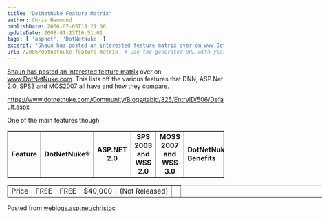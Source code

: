 ```yaml
---
title: "DotNetNuke Feature Matrix"
author: Chris Hammond
publishDate: 2006-07-05T18:21:00
updateDate: 2008-01-23T16:51:01
tags: [ 'aspnet', 'DotNetNuke' ]
excerpt: "Shaun has posted an interested feature matrix over on www.DotNetNuke.com. This lists off&nbsp;the various features that DNN, ASP.Net 2.0, SPS3 and MOS2007 all have and how they compare. https://www.dotnetnuke.com/Community/Blogs/tabid/825/EntryID/506/Default.aspx One of the main features though     Feature DotNetNuke® ASP.NET 2.0 SPS 2003 and WSS 2.0 MOSS 2007 and WSS 3.0 DotNetNuke® Benefits     Price FREE FREE $40,000 (Not Released) &nbsp; Posted from..."
url: /2006/dotnetnuke-feature-matrix  # Use the generated URL with year
---
```

<P><A href="https://www.dotnetnuke.com/Community/Blogs/tabid/825/EntryID/506/Default.aspx">Shaun has posted an interested feature matrix</A> over on <A href="https://www.DotNetNuke.com">www.DotNetNuke.com</A>. This lists off&nbsp;the various features that DNN, ASP.Net 2.0, SPS3 and MOS2007 all have and how they compare.</P> <P><A href="https://www.dotnetnuke.com/Community/Blogs/tabid/825/EntryID/506/Default.aspx">https://www.dotnetnuke.com/Community/Blogs/tabid/825/EntryID/506/Default.aspx</A></P> <P>One of the main features though</P> <P> <TABLE border=1> <TBODY> <TR> <TD><B>Feature</B></TD> <TD align=middle><B>DotNetNuke®</B></TD> <TD align=middle><B>ASP.NET 2.0</B></TD> <TD align=middle><B>SPS 2003 and WSS 2.0</B></TD> <TD align=middle><B>MOSS 2007 and WSS 3.0</B></TD> <TD><B>DotNetNuke® Benefits</B></TD></TR></TBODY></TABLE></P> <P> <TABLE style="WIDTH: 770px; HEIGHT: 29px" border=1> <TBODY> <TR> <TD>Price</TD> <TD align=middle>FREE</TD> <TD align=middle>FREE</TD> <TD align=middle>$40,000</TD> <TD align=middle>(Not Released)</TD> <TD>&nbsp;</TD></TR></TBODY></TABLE></P> Posted from <A href="https://weblogs.asp.net/christoc/">weblogs.asp.net/christoc</a>
